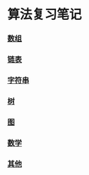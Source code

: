 # 算法复习笔记

### [数组](https://github.com/zzycs/Algorithm/blob/master/src/Algorithm_Array.java)

### [链表](https://github.com/zzycs/Algorithm/blob/master/src/Algorithm_List.java)

### [字符串](https://github.com/zzycs/Algorithm/blob/master/src/Algorithm_String.java)

### [树](https://github.com/zzycs/Algorithm/blob/master/src/Algorithm_Tree.java)

### [图](https://github.com/zzycs/Algorithm/blob/master/src/Algorithm_Graph.java)

### [数学](https://github.com/zzycs/Algorithm/blob/master/src/Algorithm_Math.java)

### [其他](https://github.com/zzycs/Algorithm/blob/master/src/Algorithm_Other.java)

